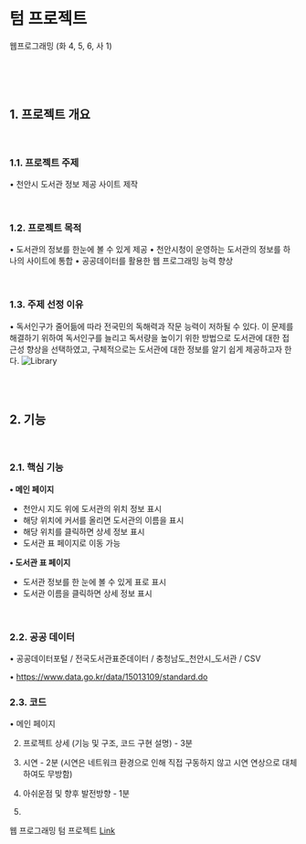 #  텀 프로젝트
웹프로그래밍 (화 4, 5, 6, 사 1)

<br><br><br>

## 1. 프로젝트 개요

<br>

### 1.1. 프로젝트 주제
• 천안시 도서관 정보 제공 사이트 제작

<br>

### 1.2. 프로젝트 목적
• 도서관의 정보를 한눈에 볼 수 있게 제공
• 천안시청이 운영하는 도서관의 정보를 하나의 사이트에 통합
• 공공데이터를 활용한 웹 프로그래밍 능력 향상

<br>

### 1.3. 주제 선정 이유
• 독서인구가 줄어듦에 따라 전국민의 독해력과 작문 능력이 저하될 수 있다. 이 문제를
 해결하기 위하여 독서인구를 늘리고 독서량을 높이기 위한 방법으로 도서관에 대한 접
 근성 향상을 선택하였고, 구체적으로는 도서관에 대한 정보를 알기 쉽게 제공하고자
 한다.
 ![Library](https://user-images.githubusercontent.com/61152284/173234210-a7e0ec12-a50d-4e61-a0b8-605b967de9ff.png)

<br><br>

## 2. 기능

<br>

### 2.1. 핵심 기능

<b>• 메인 페이지</b>
 - 천안시 지도 위에 도서관의 위치 정보 표시
 - 해당 위치에 커서를 올리면 도서관의 이름을 표시
 - 해당 위치를 클릭하면 상세 정보 표시
 - 도서관 표 페이지로 이동 가능

<b>• 도서관 표 페이지</b>

 - 도서관 정보를 한 눈에 볼 수 있게 표로 표시
 - 도서관 이름을 클릭하면 상세 정보 표시

<br>

### 2.2. 공공 데이터

• 공공데이터포털 / 전국도서관표준데이터 / 충청남도_천안시_도서관 / CSV

• https://www.data.go.kr/data/15013109/standard.do

### 2.3. 코드

• 메인 페이지

2) 프로젝트 상세 (기능 및 구조, 코드 구현 설명) - 3분

3) 시연 - 2분 (시연은 네트워크 환경으로 인해 직접 구동하지 않고 시연 연상으로 대체하여도 무방함)

4) 아쉬운점 및 향후 발전방향 - 1분
5) 
웹 프로그래밍 텀 프로젝트
<a href="https://seang-g.github.io/Cheonan_Library/">Link</a>
